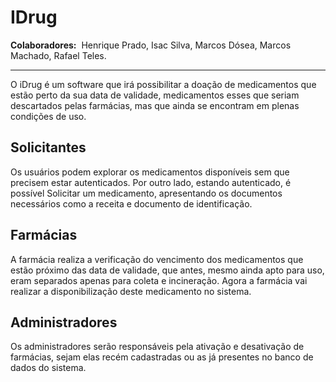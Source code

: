 ﻿# IDrug

**Colaboradores:**  Henrique Prado, Isac Silva, Marcos Dósea, Marcos Machado, Rafael Teles.
***

O iDrug é um software que irá possibilitar a doação de medicamentos que estão perto da sua data de validade, medicamentos esses que seriam descartados pelas farmácias, mas que ainda se encontram em plenas condições de uso. 




## Solicitantes

Os usuários podem explorar os medicamentos disponíveis sem que precisem estar autenticados. Por outro lado, estando autenticado, é possível Solicitar um medicamento, apresentando os documentos necessários como a receita e documento de identificação.



## Farmácias

A farmácia realiza a verificação do vencimento dos medicamentos que estão próximo das data de validade, que antes, mesmo ainda apto para uso,  eram separados apenas para coleta e incineração. Agora a farmácia vai realizar a disponibilização deste medicamento no sistema.



## Administradores

Os administradores serão responsáveis pela ativação e desativação  de farmácias, sejam elas recém cadastradas ou as já presentes no banco de dados do sistema. 



